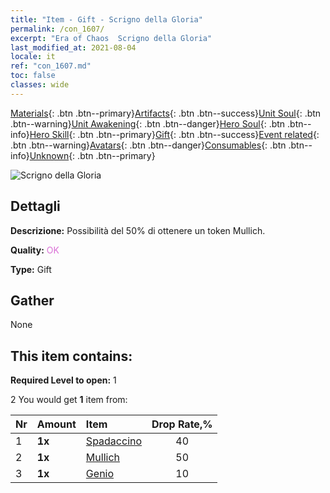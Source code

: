```yaml
---
title: "Item - Gift - Scrigno della Gloria"
permalink: /con_1607/
excerpt: "Era of Chaos  Scrigno della Gloria"
last_modified_at: 2021-08-04
locale: it
ref: "con_1607.md"
toc: false
classes: wide
---
```

 [Materials](/ItemsIT/){: .btn .btn--primary}[Artifacts](/ItemsIT/Artifacts/){: .btn .btn--success}[Unit Soul](/ItemsIT/UnitSoul/){: .btn .btn--warning}[Unit Awakening](/ItemsIT/UnitAwakening/){: .btn .btn--danger}[Hero Soul](/ItemsIT/HeroSoul/){: .btn .btn--info}[Hero Skill](/ItemsIT/HeroSkill/){: .btn .btn--primary}[Gift](/ItemsIT/Gift/){: .btn .btn--success}[Event related](/ItemsIT/Events/){: .btn .btn--warning}[Avatars](/ItemsIT/Avatars/){: .btn .btn--danger}[Consumables](/ItemsIT/Consumables/){: .btn .btn--info}[Unknown](/ItemsIT/Unknown/){: .btn .btn--primary}

 ![Scrigno della Gloria](/images/t/i_906027.png)

## Dettagli
 **Descrizione:** Possibilità del 50% di ottenere un token Mullich.

 **Quality:** <span style="color: #DA70D6">OK</span>

 **Type:** Gift

## Gather

  None

## This item contains:

 **Required Level to open:** 1

 2 You would get **1** item  from:

  | Nr | Amount |     Item    | Drop Rate,% |
  |:---|:-------|:------------|:---------:|
  | 1 |  **1x** | [Spadaccino](/ItemsIT/unt_193/) | 40 | 
  | 2 |  **1x** | [Mullich](/ItemsIT/her_360/) | 50 | 
  | 3 |  **1x** | [Genio](/ItemsIT/unt_239/) | 10 | 
